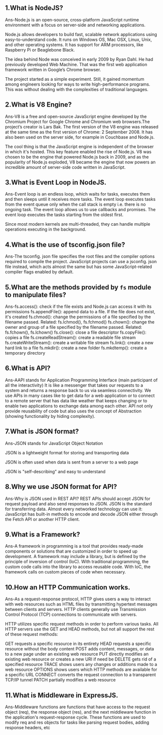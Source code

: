## 1.What is NodeJS?
Ans-Node.js is an open-source, cross-platform JavaScript runtime environment with a focus on server-side and networking applications.

Node.js allows developers to build fast, scalable network applications using easy-to-understand code. It runs on Windows OS, Mac OSX, Linux, Unix, and other operating systems. It has support for ARM processors, like Raspberry Pi or Beaglebone Black.

The idea behind Node was conceived in early 2009 by Ryan Dahl. He had previously developed Web Machine. That was the first web application framework written in Google’s Chrome browser.

The project started as a simple experiment. Still, it gained momentum among engineers looking for ways to write high-performance programs. This was without dealing with the complexities of traditional languages.

## 2.What is V8 Engine?
Ans-V8 is a free and open-source JavaScript engine developed by the Chromium Project for Google Chrome and Chromium web browsers.The project’s creator is Lars Bak. The first version of the V8 engine was released at the same time as the first version of Chrome: 2 September 2008. It has also been used on the server side, for example in Couchbase and Node.js.

The cool thing is that the JavaScript engine is independent of the browser in which it's hosted. This key feature enabled the rise of Node.js. V8 was chosen to be the engine that powered Node.js back in 2009, and as the popularity of Node.js exploded, V8 became the engine that now powers an incredible amount of server-side code written in JavaScript.

## 3.What is Event Loop in NodeJS.
Ans-Event loop is an endless loop, which waits for tasks, executes them and then sleeps until it receives more tasks.
The event loop executes tasks from the event queue only when the call stack is empty i.e. there is no ongoing task.
The event loop allows us to use callbacks and promises.
The event loop executes the tasks starting from the oldest first.

Since most modern kernels are multi-threaded, they can handle multiple operations executing in the background. 

## 4.What is the use of tsconfig.json file?
Ans-The tsconfig. json file specifies the root files and the compiler options required to compile the project. JavaScript projects can use a jsconfig. json file instead, which acts almost the same but has some JavaScript-related compiler flags enabled by default.

## 5.What are the methods provided by `fs` module to manipulate files?
Ans-fs.access(): check if the file exists and Node.js can access it with its permissions
fs.appendFile(): append data to a file. If the file does not exist, it's created
fs.chmod(): change the permissions of a file specified by the filename passed. Related: fs.lchmod(), fs.fchmod()
fs.chown(): change the owner and group of a file specified by the filename passed. Related: fs.fchown(), fs.lchown()
fs.close(): close a file descriptor
fs.copyFile(): copies a file
fs.createReadStream(): create a readable file stream
fs.createWriteStream(): create a writable file stream
fs.link(): create a new hard link to a file
fs.mkdir(): create a new folder
fs.mkdtemp(): create a temporary directory
 
 ## 6.What is API?
Ans-AAPI stands for Application Programming Interface (main participant of all the interactivity)
It is like a messenger that takes our requests to a system and returns a response back to us via seamless connectivity.
We use APIs in many cases like to get data for a web application or to connect to a remote server that has data like weather that keeps changing or to enable two applications to exchange data among each other.
API not only provide reusability of code but also uses the concept of Abstraction (showing functionality by hiding complexity).

## 7.What is JSON format?
Ans-JSON stands for JavaScript Object Notation

JSON is a lightweight format for storing and transporting data

JSON is often used when data is sent from a server to a web page

JSON is "self-describing" and easy to understand

## 8.Why we use JSON format for API?
Ans-Why is JSON used in REST API?
REST APIs should accept JSON for request payload and also send responses to JSON. JSON is the standard for transferring data. Almost every networked technology can use it: JavaScript has built-in methods to encode and decode JSON either through the Fetch API or another HTTP client.

## 9.What is a Framework?
Ans-A framework in programming is a tool that provides ready-made components or solutions that are customized in order to speed up development. A framework may include a library, but is defined by the principle of inversion of control (IoC). With traditional programming, the custom code calls into the library to access reusable code. With IoC, the framework calls on custom pieces of code when necessary.
## 10.How an HTTP Communication works.
Ans-As a request-response protocol, HTTP gives users a way to interact with web resources such as HTML files by transmitting hypertext messages between clients and servers. HTTP clients generally use Transmission Control Protocol (TCP) connections to communicate with servers.

HTTP utilizes specific request methods in order to perform various tasks. All HTTP servers use the GET and HEAD methods, but not all support the rest of these request methods:

GET requests a specific resource in its entirety
HEAD requests a specific resource without the body content
POST adds content, messages, or data to a new page under an existing web resource
PUT directly modifies an existing web resource or creates a new URI if need be
DELETE gets rid of a specified resource
TRACE shows users any changes or additions made to a web resource
OPTIONS shows users which HTTP methods are available for a specific URL
CONNECT converts the request connection to a transparent TCP/IP tunnel
PATCH partially modifies a web resource

## 11.What is Middleware in ExpressJS.
Ans-Middleware functions are functions that have access to the request object (req), the response object (res), and the next middleware function in the application's request-response cycle. These functions are used to modify req and res objects for tasks like parsing request bodies, adding response headers, etc
